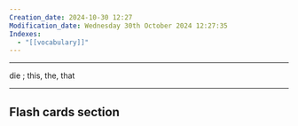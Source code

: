 ```yaml
---
Creation_date: 2024-10-30 12:27
Modification_date: Wednesday 30th October 2024 12:27:35
Indexes:
  - "[[vocabulary]]"
---
```


----

die ; this, the, that



















---
## Flash cards section
